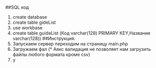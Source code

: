 ##SQL код
1)  create database 
2)  create table gideList
3)  use workbase
4)  create table guideList (Код varchar(128) PRIMARY KEY,Название varchar(128))
##Инструкция:
1) Запускаем сервер переходим на страницу main.php
2) Загружаем фал (* Аякс валидация не позволяет нам загрузить файлы любого формата кроме csv)
3)  y

